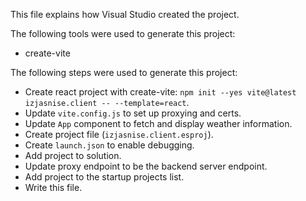 This file explains how Visual Studio created the project.

The following tools were used to generate this project:
- create-vite

The following steps were used to generate this project:
- Create react project with create-vite: `npm init --yes vite@latest izjasnise.client -- --template=react`.
- Update `vite.config.js` to set up proxying and certs.
- Update `App` component to fetch and display weather information.
- Create project file (`izjasnise.client.esproj`).
- Create `launch.json` to enable debugging.
- Add project to solution.
- Update proxy endpoint to be the backend server endpoint.
- Add project to the startup projects list.
- Write this file.
